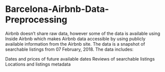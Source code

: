 # Barcelona-Airbnb-Data-Preprocessing

Airbnb doesn’t share raw data, however some of the data is available using Inside Airbnb which makes Airbnb data accessible by using publicly available information from the Airbnb site. The data is a snapshot of searchable listings from 07 February, 2018. The data includes:

Dates and prices of future available dates
Reviews of searchable listings
Locations and listings metadata
